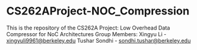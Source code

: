 # CS262AProject-NOC_Compression
This is the repository of the CS262A Project: Low Overhead Data Compressor for NoC Architectures
Group Members:
Xingyu Li - xingyuli9961@berkeley.edu
Tushar Sondhi - sondhi.tushar@berkeley.edu
